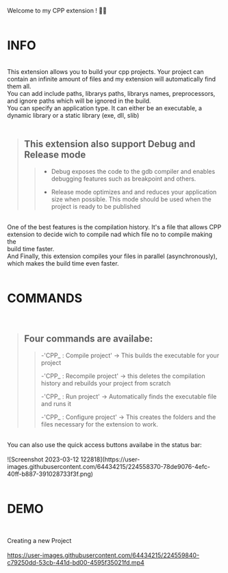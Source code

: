 Welcome to my CPP extension ! 🚀🚀<br>
<br>

# INFO <br>
<br>
This extension allows you to build your cpp projects. Your project can contain an infinite amount of files and my extension will automatically find them all.<br>
You can add include paths, librarys paths, librarys names, preprocessors, and ignore paths which will be ignored in the build.<br>
You can specify an application type. It can either be an executable, a dynamic library or a static library (exe, dll, slib)
<br>
<br>

> ## This extension also support Debug and Release mode 
>
  >>- Debug exposes the code to the gdb compiler and enables debugging features such as breakpoint and others.
  >>
  >>- Release mode optimizes and and reduces your application size when possible. This mode should be used when the project is ready to be published
  >>
<br>
One of the best features is the compilation history. It's a file that allows CPP extension to decide wich to compile nad which file no to compile making the<br> build time faster.<br>
And Finally, this extension compiles your files in parallel (asynchronously), which makes the build time even faster.<br>
<br>

# COMMANDS <br>
<br>

> ## Four commands are availabe:
>
  >>-'CPP_ : Compile project' -> This builds the executable for your project
  >>
  >>-'CPP_ : Recompile project' -> this deletes the compilation history and rebuilds your project from scratch
  >>
  >>-'CPP_ : Run project' -> Automatically finds the executable file and runs it
  >>
  >>-'CPP_ : Configure project' -> This creates the folders and the files necessary for the extension to work.
  >>
<br>
You can also use the quick access buttons availabe in the status bar:<br><br>
![Screenshot 2023-03-12 122818](https://user-images.githubusercontent.com/64434215/224558370-78de9076-4efc-40ff-b887-391028733f3f.png)<br>
<br>


# DEMO <br>
<br>

Creating a new Project<br><br>
https://user-images.githubusercontent.com/64434215/224559840-c79250dd-53cb-441d-bd00-4595f35021fd.mp4

